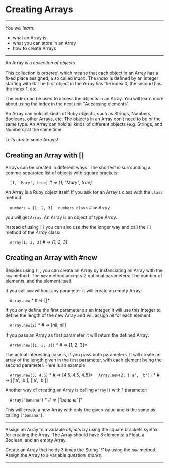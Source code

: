 # Creating Arrays

---

*You will learn:*
- what an Array is
- what you can store in an Array
- how to create Arrays

---

An Array is a *collection of objects*.

This collection is *ordered*, which means that each object in an Array has a fixed
place assigned, a so called *index*.
The index is defined by an integer starting with 0: The first object in the Array
has the index 0, the second has the index 1, etc.

The index can be used to access the objects in an Array. You will learn more
about using the index in the next unit "Accessing elements".

An Array can hold all kinds of Ruby objects, such as Strings, Numbers, Booleans,
other Arrays, etc. The objects in an Array don‘t need to be of the same type:
An Array can hold all kinds of different objects (e.g. Strings, and Numbers) at the same time.

Let‘s create some Arrays!

## Creating an Array with []

Arrays can be created in different ways.
The shortest is surrounding a comma-separated list of objects with square brackets:

`  [1, 'Mary', true]`    *# => [1, "Mary", true]*

An Array is a Ruby object itself. If you ask for an Array‘s class with the `class` method:

`  numbers = [1, 2, 3]`
`  numbers.class`        *# => Array*

you will get `Array`. An Array is an object of type *Array*.

Instead of using `[]` you can also use the the longer way and call the `[]` method
of the *Array* class:

`  Array[1, 2, 3]`       *# => [1, 2, 3]*

## Creating an Array with #new

Besides using `[]`, you can create an Array by instanciating an Array with the `new` method.
The `new` method accepts 2 optional parameters: The number of elements, and the element itself.

If you call `new` without any parameter it will create an empty Array:

`  Array.new`            * # => []*

If you only define the first parameter as an Integer, it will use this Integer to define
the length of the new Array and will assign *nil* for each element:

`  Array.new(2)`         * # => [nil, nil]

If you pass an Array as first parameter it will return the defined Array:

`  Array.new([1, 2, 3])` * # => [1, 2, 3]*

The actual interesting case is, if you pass both parameters.
It will create an array of the length given in the first parameter, with each element
being the second parameter. Here is an example:

`  Array.new(3, 4.5)`         * # => [4.5, 4.5, 4.5]*
`  Array.new(2, ['a', 'b'])`  * # => [['a', 'b'], ['a', 'b']]


Another way of creating an Array is calling `Array()` with 1 parameter:

`  Array('banana')`      * # => ["banana"]*

This will create a new Array with only the given value and is the same as calling `['banana']`.

---

Assign an Array to a variable *objects* by using the square brackets syntax for creating the Array.
The Array should have 3 elements: a Float, a Boolean, and an empty Array.

Create an Array that holds 3 times the String *'?'* by using the `new` method.
Assign the Array to a variable *question_marks*.

---

